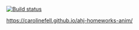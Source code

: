 [![Build status](https://ci.appveyor.com/api/projects/status/s5duji1x851ju5mj/branch/master?svg=true)](https://ci.appveyor.com/project/CarolineFell/ahj-homeworks-anim/branch/master)

https://carolinefell.github.io/ahj-homeworks-anim/